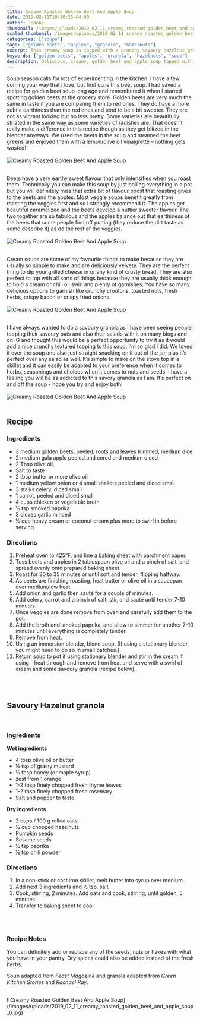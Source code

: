 ```yaml
---
title: Creamy Roasted Golden Beet And Apple Soup
date: 2019-02-11T10:10:26-04:00
author: Joanne
thumbnail: /images/uploads/2019_02_11_creamy_roasted_golden_beet_and_apple_soup_1.jpg
scaled_thumbnail: /images/uploads/2019_02_11_creamy_roasted_golden_beet_and_apple_soup_0.jpg
categories: ["soups"]
tags: ["golden beets", "apples", "granola", "hazelnuts"]
excerpt: This creamy soup is topped with a crunchy savoury hazelnut granola
keywords: ["golden beets", "apples", "granola", "hazelnuts", "soup"]
description: Delicious, creamy, golden beet and apple soup topped with a hazelnut granola
---
```


Soup season calls for lots of experimenting in the kitchen. I have a few coming your way that I love, but first up is this beet soup. I had saved a recipe for golden beet soup long ago and remembered it when I started spotting golden beets at the grocery store. Golden beets are very much the same in taste if you are comparing them to red ones. They do have a more subtle earthiness than the red ones and tend to be a bit sweeter. They are not as vibrant looking but no less pretty. Some varieties are beautifully striated in the same way as some varieties of radishes are. That doesn’t really make a difference in this recipe though as they get blitzed in the blender anyways. We used the beets in the soup and steamed the beet greens and enjoyed them with a lemon/olive oil vinaigrette – nothing gets wasted!
</br>
</br>
![Creamy Roasted Golden Beet And Apple Soup](/images/uploads/2019_02_11_creamy_roasted_golden_beet_and_apple_soup_2.jpg)
</br>
</br>

Beets have a very earthy sweet flavour that only intensifies when you roast them. Technically you can make this soup by just boiling everything in a pot but you will definitely miss that extra bit of flavour boost that roasting gives to the beets and the apples. Most veggie soups benefit greatly from roasting the veggies first and so I strongly recommend it. The apples get beautiful caramelized and the beets develop a nuttier sweeter flavour. The two together are so fabulous and the apples balance out that earthiness of the beets that some people find off putting (they reduce the dirt taste as some describe it) as do the rest of the veggies.
</br>
</br>
![Creamy Roasted Golden Beet And Apple Soup](/images/uploads/2019_02_11_creamy_roasted_golden_beet_and_apple_soup_3.jpg)
</br>
</br>

Cream soups are some of my favourite things to make because they are usually so simple to make and are deliciously velvety.  They are the perfect thing to dip your grilled cheese in or any kind of crusty bread. They are also perfect to top with all sorts of things because they are usually thick enough to hold a cream or chili oil swirl and plenty of garnishes. You have so many delicious options to garnish like crunchy croutons, toasted nuts, fresh herbs, crispy bacon or crispy fried onions.
</br>
</br>
![Creamy Roasted Golden Beet And Apple Soup](/images/uploads/2019_02_11_creamy_roasted_golden_beet_and_apple_soup_4.jpg)
</br>
</br>

I have always wanted to do a savoury granola as I have been seeing people topping their savoury oats and also their salads with it on many blogs and on IG and thought this would be a perfect opportunity to try it as it would add a nice crunchy textured topping to this soup. I’m so glad I did. We loved it over the soup and also just straight snacking on it out of the jar, plus it’s perfect over any salad as well. It’s simple to make on the stove top in a skillet and it can easily be adapted to your preference when it comes to herbs, seasonings and choices when it comes to nuts and seeds. I have a feeling you will be as addicted to this savory granola as I am. It’s perfect on and off the soup - hope you try and enjoy both!
</br>
</br>
![Creamy Roasted Golden Beet And Apple Soup](/images/uploads/2019_02_11_creamy_roasted_golden_beet_and_apple_soup_5.jpg)
</br>
</br>

## Recipe
### Ingredients

* <span itemprop="ingredients"> 3 medium golden beets, peeled, roots and leaves trimmed, medium dice</span>
* <span itemprop="ingredients"> 2 medium gala apple peeled and cored and medium diced </span>
* <span itemprop="ingredients"> 2 Tbsp olive oil,</span>
* <span itemprop="ingredients"> Salt to taste</span>
* <span itemprop="ingredients"> 2 tbsp butter or more olive oil </span>
* <span itemprop="ingredients"> 1 medium yellow onion or 4 small shallots peeled and diced small </span>
* <span itemprop="ingredients"> 3 stalks celery, diced small </span>
* <span itemprop="ingredients"> 1 carrot, peeled and diced small</span>
* <span itemprop="ingredients"> 4 cups chicken or vegetable broth</span>
* <span itemprop="ingredients"> ½ tsp smoked paprika</span>
* <span itemprop="ingredients"> 3 cloves garlic minced </span>
* <span itemprop="ingredients"> &frac12; cup heavy cream or coconut cream plus more to swirl in before serving </span>

### Directions

1. Preheat oven to 425°F, and line a baking sheet with parchment paper.
2. Toss beets and apples in 2 tablespoon olive oil and a pinch of salt, and spread evenly onto prepared baking sheet. 
3. Roast for 30 to 35 minutes or until soft and tender, flipping halfway.
4. As beets are finishing roasting, heat butter or  olive oil in a saucepan over medium/low heat. 
5. Add onion and garlic then sauté for a couple of minutes. 
6. Add celery, carrot and a pinch of salt; stir, and sauté until tender 7-10 minutes.  
7. Once veggies are done remove from oven and carefully add them to the pot. 
8. Add the broth and smoked paprika, and allow to simmer for another 7-10 minutes until everything is completely tender. 
9. Remove from heat. 
10. Using an immersion blender, blend soup. (If using a stationary blender, you might need to do so in small batches.)
11. Return soup to pot if using stationary blender and stir in the cream if using - heat through and remove from heat and serve with a swirl of cream and some savoury granola (recipe below).
</br>
</br>

## Savoury Hazelnut granola
</br>

### Ingredients
__Wet ingredients__

* 4 tbsp olive oil or butter 
* &frac12; tsp of grainy mustard
* &frac12; tbsp honey (or maple syrup)
* zest from 1 orange 
* 1-2 tbsp finely chopped fresh thyme leaves  
* 1-2 tbsp finely chopped fresh rosemary 
* Salt and pepper to taste 

__Dry ingredients__

* 2 cups / 100 g rolled oats
* &frac12; cup chopped hazelnuts  
* Pumpkin seeds 
* Sesame seeds 
* &frac12; tsp paprika 
* &frac12; tsp chili powder 

### Directions

1. In a non-stick or cast iron skillet, melt butter into syrup over medium. 
2. Add next 3 ingredients and &frac12; tsp. salt. 
3. Cook, stirring, 2 minutes. Add oats and cook, stirring, until golden, 5 minutes. 
4. Transfer to baking sheet to cool.
</br>
</br>

### Recipe Notes
You can definitely add or replace any of the seeds, nuts or flakes with what you have in your pantry. Dry spices could also be added instead of the fresh herbs.

Soup adapted from _Feast Magazine_ and granola adapted from _Green Kitchen Stories_ and _Rachael Ray_. 

</br>
![Creamy Roasted Golden Beet And Apple Soup](/images/uploads/2019_02_11_creamy_roasted_golden_beet_and_apple_soup_6.jpg)
